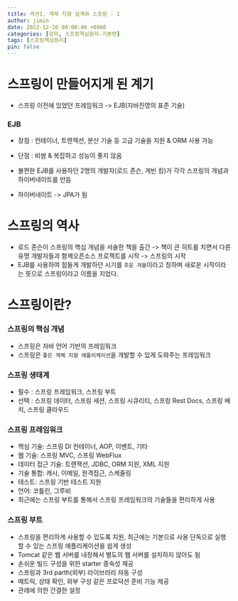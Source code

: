 ```yaml
---
title: 섹션1. 객체 지향 설계와 스프링 - 1
author: jimin
date: 2022-12-26 00:00:00 +0900
categories: [강의, 스프링핵심원리-기본편]
tags: [스프링핵심원리]
pin: false
---
```


# 스프링이 만들어지게 된 계기
 - 스프링 이전에 있었던 프레임워크 -> EJB(자바진영의 표준 기술) 

### EJB
   - 장점 : 컨테이너, 트렌젝션, 분산 기술 등 고급 기술을 지원 & ORM 사용 가능 
   - 단점 : 비쌈 & 복잡하고 성능이 좋지 않음

   - 불편한 EJB를 사용하던 2명의 개발자(로드 존슨, 게빈 킹)가 각각 스프링의 개념과 하이버네이트를 만듬
   - 하이버네이트 -> JPA가 됨

# 스프링의 역사
 - 로드 존슨이 스프링의 핵심 개념을 서술한 책을 출간 -> 책이 큰 히트를 치면서 다른 유명 개발자들과 함께오픈소스 프로젝트를 시작 -> 스프링의 시작
 - EJB를 사용하여 힘들게 개발하던 시기를 `추운 겨울`이라고 칭하며 새로운 시작이라는 뜻으로 스프링이라고 이름을 지었다. 


# 스프링이란?
### 스프링의 핵심 개념
 - 스프링은 자바 언어 기반의 프레임워크
 - 스프링은 `좋은 객체 지향 애플리케이션`을 개발할 수 있게 도와주는 프레임워크
 
### 스프링 생태계
 - 필수 : 스프링 프레임워크, 스프링 부트
 - 선택 : 스프링 데이터, 스프링 세션, 스프링 시큐리티, 스프링 Rest Docs, 스프링 배치, 스프링 클라우드

### 스프링 프레임워크
 - 핵심 기술: 스프링 DI 컨테이너, AOP, 이벤트, 기타
 - 웹 기술: 스프링 MVC, 스프링 WebFlux
 - 데이터 접근 기술: 트랜잭션, JDBC, ORM 지원, XML 지원
 - 기술 통합: 캐시, 이메일, 원격접근, 스케줄링
 - 테스트: 스프링 기반 테스트 지원
 - 언어: 코틀린, 그루비
 - 최근에는 스프링 부트를 통해서 스프링 프레임워크의 기술들을 편리하게 사용

### 스프링 부트
 - 스프링을 편리하게 사용할 수 있도록 지원, 최근에는 기본으로 사용 단독으로 실행할 수 있는 스프링 애플리케이션을 쉽게 생성
 - Tomcat 같은 웹 서버를 내장해서 별도의 웹 서버를 설치하지 않아도 됨
 - 손쉬운 빌드 구성을 위한 starter 종속성 제공
 - 스프링과 3rd parth(외부) 라이브러리 자동 구성 
 - 메트릭, 상태 확인, 외부 구성 같은 프로덕션 준비 기능 제공 
 - 관례에 의한 간결한 설정



